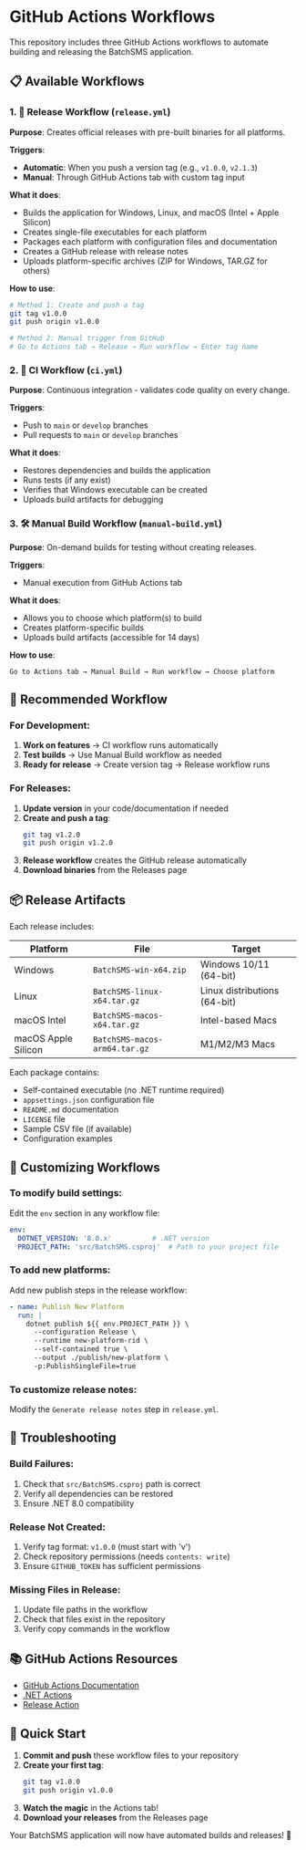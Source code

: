# GitHub Actions Workflows

This repository includes three GitHub Actions workflows to automate building and releasing the BatchSMS application.

## 📋 Available Workflows

### 1. 🚀 **Release Workflow** (`release.yml`)

**Purpose**: Creates official releases with pre-built binaries for all platforms.

**Triggers**:
- **Automatic**: When you push a version tag (e.g., `v1.0.0`, `v2.1.3`)
- **Manual**: Through GitHub Actions tab with custom tag input

**What it does**:
- Builds the application for Windows, Linux, and macOS (Intel + Apple Silicon)
- Creates single-file executables for each platform
- Packages each platform with configuration files and documentation
- Creates a GitHub release with release notes
- Uploads platform-specific archives (ZIP for Windows, TAR.GZ for others)

**How to use**:

```bash
# Method 1: Create and push a tag
git tag v1.0.0
git push origin v1.0.0

# Method 2: Manual trigger from GitHub
# Go to Actions tab → Release → Run workflow → Enter tag name
```

### 2. 🔄 **CI Workflow** (`ci.yml`)

**Purpose**: Continuous integration - validates code quality on every change.

**Triggers**:
- Push to `main` or `develop` branches
- Pull requests to `main` or `develop` branches

**What it does**:
- Restores dependencies and builds the application
- Runs tests (if any exist)
- Verifies that Windows executable can be created
- Uploads build artifacts for debugging

### 3. 🛠️ **Manual Build Workflow** (`manual-build.yml`)

**Purpose**: On-demand builds for testing without creating releases.

**Triggers**:
- Manual execution from GitHub Actions tab

**What it does**:
- Allows you to choose which platform(s) to build
- Creates platform-specific builds
- Uploads build artifacts (accessible for 14 days)

**How to use**:
```
Go to Actions tab → Manual Build → Run workflow → Choose platform
```

## 🎯 Recommended Workflow

### For Development:
1. **Work on features** → CI workflow runs automatically
2. **Test builds** → Use Manual Build workflow as needed
3. **Ready for release** → Create version tag → Release workflow runs

### For Releases:
1. **Update version** in your code/documentation if needed
2. **Create and push a tag**:
   ```bash
   git tag v1.2.0
   git push origin v1.2.0
   ```
3. **Release workflow** creates the GitHub release automatically
4. **Download binaries** from the Releases page

## 📦 Release Artifacts

Each release includes:

| Platform | File | Target |
|----------|------|--------|
| Windows | `BatchSMS-win-x64.zip` | Windows 10/11 (64-bit) |
| Linux | `BatchSMS-linux-x64.tar.gz` | Linux distributions (64-bit) |
| macOS Intel | `BatchSMS-macos-x64.tar.gz` | Intel-based Macs |
| macOS Apple Silicon | `BatchSMS-macos-arm64.tar.gz` | M1/M2/M3 Macs |

Each package contains:
- Self-contained executable (no .NET runtime required)
- `appsettings.json` configuration file
- `README.md` documentation
- `LICENSE` file
- Sample CSV file (if available)
- Configuration examples

## 🔧 Customizing Workflows

### To modify build settings:
Edit the `env` section in any workflow file:

```yaml
env:
  DOTNET_VERSION: '8.0.x'          # .NET version
  PROJECT_PATH: 'src/BatchSMS.csproj'  # Path to your project file
```

### To add new platforms:
Add new publish steps in the release workflow:

```yaml
- name: Publish New Platform
  run: |
    dotnet publish ${{ env.PROJECT_PATH }} \
      --configuration Release \
      --runtime new-platform-rid \
      --self-contained true \
      --output ./publish/new-platform \
      -p:PublishSingleFile=true
```

### To customize release notes:
Modify the `Generate release notes` step in `release.yml`.

## 🚨 Troubleshooting

### Build Failures:
1. Check that `src/BatchSMS.csproj` path is correct
2. Verify all dependencies can be restored
3. Ensure .NET 8.0 compatibility

### Release Not Created:
1. Verify tag format: `v1.0.0` (must start with 'v')
2. Check repository permissions (needs `contents: write`)
3. Ensure `GITHUB_TOKEN` has sufficient permissions

### Missing Files in Release:
1. Update file paths in the workflow
2. Check that files exist in the repository
3. Verify copy commands in the workflow

## 📚 GitHub Actions Resources

- [GitHub Actions Documentation](https://docs.github.com/en/actions)
- [.NET Actions](https://github.com/actions/setup-dotnet)
- [Release Action](https://github.com/softprops/action-gh-release)

## 🎉 Quick Start

1. **Commit and push** these workflow files to your repository
2. **Create your first tag**:
   ```bash
   git tag v1.0.0
   git push origin v1.0.0
   ```
3. **Watch the magic** in the Actions tab!
4. **Download your releases** from the Releases page

Your BatchSMS application will now have automated builds and releases! 🚀
